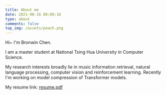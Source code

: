 ```yaml
---
title: About me
date: 2021-08-16 00:09:16
type: about
comments: false
top_img: /assets/peach.png
---
```


Hi~ I'm Bronwin Chen. 

I am a master student at National Tsing Hua University in Computer Science.

My research interests broadly lie in music information retrieval, natural language processing, computer vision and reinforcement learning. Recently I'm working on model compression of Transformer models.

My resume link: [resume.pdf](/assets/resume.pdf)
